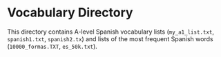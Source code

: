 # Vocabulary Directory
This directory contains A-level Spanish vocabulary lists (`my_a1_list.txt`, `spanish1.txt`, `spanish2.tx`) and lists of the most frequent Spanish words (`10000_formas.TXT`, `es_50k.txt`).
